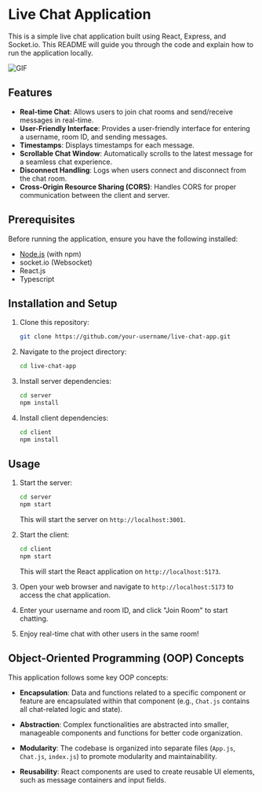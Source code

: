 # Live Chat Application

This is a simple live chat application built using React, Express, and Socket.io. This README will guide you through the code and explain how to run the application locally.


![GIF](https://media.giphy.com/media/v1.Y2lkPTc5MGI3NjExNGVianA1cXA5emdnc3J2Ymw4cGQ2MmNlZXpxa2dobnk4dWhvZTZnbiZlcD12MV9pbnRlcm5hbF9naWZfYnlfaWQmY3Q9Zw/9Q70X6JEBDChJs6mR7/giphy.gif)


## Features

- **Real-time Chat**: Allows users to join chat rooms and send/receive messages in real-time.
- **User-Friendly Interface**: Provides a user-friendly interface for entering a username, room ID, and sending messages.
- **Timestamps**: Displays timestamps for each message.
- **Scrollable Chat Window**: Automatically scrolls to the latest message for a seamless chat experience.
- **Disconnect Handling**: Logs when users connect and disconnect from the chat room.
- **Cross-Origin Resource Sharing (CORS)**: Handles CORS for proper communication between the client and server.

## Prerequisites

Before running the application, ensure you have the following installed:

- [Node.js](https://nodejs.org/) (with npm)
- socket.io (Websocket)
- React.js
- Typescript

## Installation and Setup

1. Clone this repository:

   ```bash
   git clone https://github.com/your-username/live-chat-app.git
   ```

2. Navigate to the project directory:

   ```bash
   cd live-chat-app
   ```

3. Install server dependencies:

   ```bash
   cd server
   npm install
   ```

4. Install client dependencies:

   ```bash
   cd client
   npm install
   ```

## Usage

1. Start the server:

   ```bash
   cd server
   npm start
   ```

   This will start the server on `http://localhost:3001`.

2. Start the client:

   ```bash
   cd client
   npm start
   ```

   This will start the React application on `http://localhost:5173`.

3. Open your web browser and navigate to `http://localhost:5173` to access the chat application.

4. Enter your username and room ID, and click "Join Room" to start chatting.

5. Enjoy real-time chat with other users in the same room!

## Object-Oriented Programming (OOP) Concepts

This application follows some key OOP concepts:

- **Encapsulation**: Data and functions related to a specific component or feature are encapsulated within that component (e.g., `Chat.js` contains all chat-related logic and state).

- **Abstraction**: Complex functionalities are abstracted into smaller, manageable components and functions for better code organization.

- **Modularity**: The codebase is organized into separate files (`App.js`, `Chat.js`, `index.js`) to promote modularity and maintainability.

- **Reusability**: React components are used to create reusable UI elements, such as message containers and input fields.

